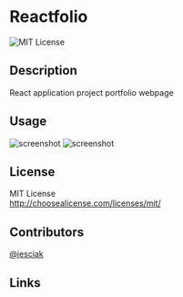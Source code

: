 # Reactfolio

 ![MIT License](https://img.shields.io/badge/license-MIT-brightgreen)
## Description
React application project portfolio webpage
## Usage


 ![screenshot](/assets/)
  ![screenshot](/assets/)
## License
MIT License<br>
http://choosealicense.com/licenses/mit/<br>
  ## Contributors

[@jesciak](https://github.com/jesciak/)

## Links